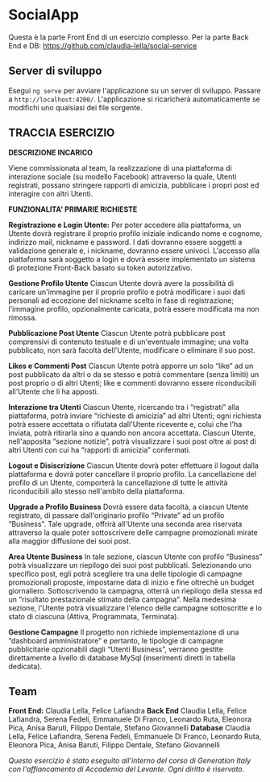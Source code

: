 
# SocialApp
Questa è la parte Front End di un esercizio complesso. Per la parte Back End e DB:  https://github.com/claudia-lella/social-service

## Server di sviluppo

Esegui `ng serve` per avviare l'applicazione su un server di sviluppo. Passare a `http://localhost:4200/`. L'applicazione si ricaricherà automaticamente se modifichi uno qualsiasi dei file sorgente.

## TRACCIA ESERCIZIO

**DESCRIZIONE INCARICO**

Viene commissionata al team, la realizzazione di una piattaforma di interazione  sociale (su modello Facebook) attraverso la quale, Utenti registrati, possano stringere rapporti di amicizia, pubblicare i propri post ed interagire con altri Utenti.

**FUNZIONALITA' PRIMARIE RICHIESTE**

**Registrazione e Login Utente:**
Per poter accedere alla piattaforma, un Utente dovrà registrare il proprio profilo iniziale indicando nome e cognome, indirizzo mail, nickname e password. I dati dovranno essere soggetti a validazione generale e, i nickname, dovranno essere univoci. L'accesso alla piattaforma sarà soggetto a login e dovrà essere implementato un sistema di protezione Front-Back basato su token autorizzativo.

**Gestione Profilo Utente**
Ciascun Utente dovrà avere la possibilità di caricare un'immagine per il proprio profilo e potrà modificare i suoi dati personali ad eccezione del nickname scelto in fase di registrazione; l'immagine profilo, opzionalmente caricata, potrà essere modificata ma non rimossa.

**Pubblicazione Post Utente** 
Ciascun Utente potrà pubblicare post comprensivi di contenuto testuale e di un'eventuale immagine; una volta pubblicato, non sarà facoltà dell'Utente, modificare o eliminare il suo post.

**Likes e Commenti Post**
Ciascun Utente potrà apporre un solo “like” ad un post pubblicato da altri o da se stesso e potrà commentare (senza limiti) un post proprio o di altri Utenti; like e commenti dovranno essere riconducibili all'Utente che li ha apposti.

**Interazione tra Utenti**
Ciascun Utente, ricercando tra i “registrati” alla piattaforma, potrà inviare “richieste di amicizia” ad altri Utenti; ogni richiesta potrà essere accettata o rifiutata dall'Utente ricevente e, colui che l'ha inviata, potrà ritirarla sino a quando non ancora accettata. Ciascun Utente, nell'apposita “sezione notizie”, potrà visualizzare i suoi post oltre ai post di altri Utenti con cui ha “rapporti di amicizia” confermati.

**Logout e Disiscrizione**
Ciascun Utente dovrà poter effettuare il logout dalla piattaforma e dovrà poter cancellare il proprio profilo. La cancellazione del profilo di un Utente, comporterà la cancellazione di tutte le attività riconducibili allo stesso nell'ambito della piattaforma.

**Upgrade a Profilo Business**
Dovrà essere data facoltà, a ciascun Utente registrato, di passare dall'originario profilo “Private” ad un profilo “Business”. Tale upgrade, offrirà all'Utente una seconda area riservata attraverso la quale poter sottoscrivere delle campagne promozionali mirate alla maggior diffusione dei suoi post.

**Area Utente Business**
In tale sezione, ciascun Utente con profilo “Business” potrà visualizzare un riepilogo dei suoi post pubblicati. Selezionando uno specifico post, egli potrà scegliere tra una delle tipologie di campagne promozionali proposte, impostarne data di inizio e fine oltrechè un budget giornaliero. Sottoscrivendo la campagna, otterrà un riepilogo della stessa ed un “risultato prestazionale stimato della campagna”. Nella medesima sezione, l'Utente potrà visualizzare l'elenco delle campagne sottoscritte e lo stato di
ciascuna (Attiva, Programmata, Terminata).

**Gestione Campagne**
Il progetto non richiede implementazione di una “dashboard amministratore” e pertanto, le tipologie di campagne pubblicitarie opzionabili dagli “Utenti Business”, verranno gestite direttamente a livello di database MySql (inserimenti diretti in tabella dedicata).

## Team
**Front End:**
Claudia Lella, Felice Lafiandra
**Back End**
Claudia Lella, Felice Lafiandra, Serena Fedeli, Emmanuele Di Franco, Leonardo Ruta, Eleonora Pica, Anisa Baruti, Filippo Dentale, Stefano Giovannelli
**Database**
Claudia Lella, Felice Lafiandra, Serena Fedeli, Emmanuele Di Franco, Leonardo Ruta, Eleonora Pica, Anisa Baruti, Filippo Dentale, Stefano Giovannelli

_Questo esercizio è stato eseguito all'interno del corso di Generation Italy con l'affiancamento di Accademia del Levante. Ogni diritto è riservato._

